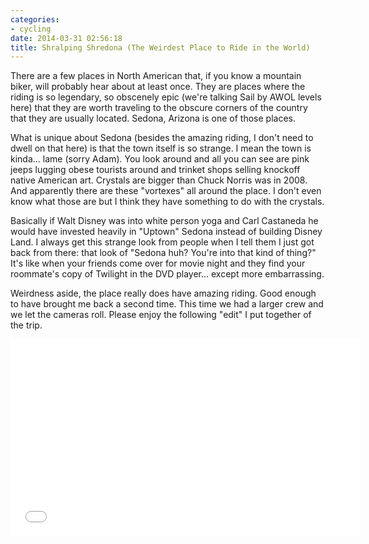 ```yaml
---
categories:
- cycling
date: 2014-03-31 02:56:18
title: Shralping Shredona (The Weirdest Place to Ride in the World)
---
```


There are a few places in North American that, if you know a mountain biker, will probably hear about at least once. They are places where the riding is so legendary, so obscenely epic (we're talking Sail by AWOL levels here) that they are worth traveling to the obscure corners of the country that they are usually located. Sedona, Arizona is one of those places.

<!--more-->

What is unique about Sedona (besides the amazing riding, I don't need to dwell on that here) is that the town itself is so strange. I mean the town is kinda... lame (sorry Adam). You look around and all you can see are pink jeeps lugging obese tourists around and trinket shops selling knockoff native American art. Crystals are bigger than Chuck Norris was in 2008. And apparently there are these "vortexes" all around the place. I don't even know what those are but I think they have something to do with the crystals.

Basically if Walt Disney was into white person yoga and Carl Castaneda he would have invested heavily in "Uptown" Sedona instead of building Disney Land. I always get this strange look from people when I tell them I just got back from there: that look of "Sedona huh? You're into that kind of thing?" It's like when your friends come over for movie night and they find your roommate's copy of Twilight in the DVD player... except more embarrassing.

Weirdness aside, the place really does have amazing riding. Good enough to have brought me back a second time. This time we had a larger crew and we let the cameras roll. Please enjoy the following "edit" I put together of the trip.

<iframe width="560" height="315" src="//www.youtube.com/embed/vFJkp4AleiY" frameborder="0" allowfullscreen></iframe>